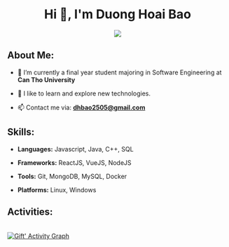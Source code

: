 <h1 align="center">Hi 👋, I'm Duong Hoai Bao</h1>

<p align="center">
  <a href="https://github.com/DenverCoder1/readme-typing-svg"><img src="https://readme-typing-svg.herokuapp.com?lines=I'm+a+Web+Developer;Always%20learning%20new%20things&center=true&width=500&height=50"></a>
</p> 

<h2>About Me:</h2>

- 🔭 I’m currently a final year student majoring in Software Engineering at **Can Tho University**

- 🌱 I like to learn and explore new technologies.

- 📫 Contact me via: **dhbao2505@gmail.com**

<h2>Skills:</h2>

- <b>Languages:</b> Javascript, Java, C++, SQL

- <b>Frameworks:</b> ReactJS, VueJS, NodeJS

- <b>Tools:</b> Git, MongoDB, MySQL, Docker

- <b>Platforms:</b> Linux, Windows

<h2>Activities:</h2>
<br/>
    <a href="https://github.com/dhoaibao/"><img alt="Gift' Activity Graph" src="https://github-readme-activity-graph.vercel.app/graph?username=dhoaibao&theme=github-compact&area=true" /></a>
<br/>


